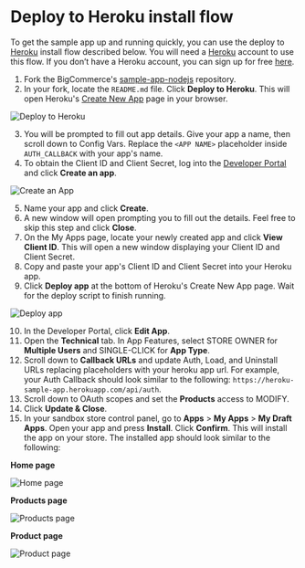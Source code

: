 # Deploy to Heroku install flow

To get the sample app up and running quickly, you can use the deploy to [Heroku](https://www.heroku.com/home) install flow described below. You will need a [Heroku](https://www.heroku.com/home) account to use this flow. If you don’t have a Heroku account, you can sign up for free [here](https://signup.heroku.com/).

1. Fork the BigCommerce's [sample-app-nodejs](https://github.com/bigcommerce/sample-app-nodejs) repository.
2. In your fork, locate the `README.md` file. Click **Deploy to Heroku**. This will open Heroku's [Create New App](https://dashboard.heroku.com/) page in your browser.

![Deploy to Heroku](https://storage.googleapis.com/bigcommerce-production-dev-center/images/Sample_app/nextjs-app-heroku-1.png "Deploy to Heroku")

3. You will be prompted to fill out app details. Give your app a name, then scroll down to Config Vars. Replace the `<APP NAME>` placeholder inside `AUTH_CALLBACK` with your app's name.
4. To obtain the Client ID and Client Secret, log into the [Developer Portal](https://devtools.bigcommerce.com/my/apps) and click **Create an app**. 

![Create an App](https://storage.googleapis.com/bigcommerce-production-dev-center/images/Sample_app/nextjs-app-03.png "Create an App")

5. Name your app and click **Create**.
6. A new window will open prompting you to fill out the details. Feel free to skip this step and click **Close**.
7. On the My Apps page, locate your newly created app and click **View Client ID**. This will open a new window displaying your Client ID and Client Secret.
8. Copy and paste your app's Client ID and Client Secret into your Heroku app.
9. Click **Deploy app** at the bottom of Heroku's Create New App page. Wait for the deploy script to finish running. 

![Deploy app](https://storage.googleapis.com/bigcommerce-production-dev-center/images/Sample_app/nextjs-app-heroku-2.png "Deploy app")

10. In the Developer Portal, click **Edit App**.
11. Open the **Technical** tab. In App Features, select STORE OWNER for **Multiple Users** and SINGLE-CLICK for **App Type**.
12. Scroll down to **Callback URLs** and update Auth, Load, and Uninstall URLs replacing placeholders with your heroku app url. For example, your Auth Callback should look similar to the following:  `https://heroku-sample-app.herokuapp.com/api/auth`.
13. Scroll down to OAuth scopes and set the **Products** access to MODIFY.
14. Click **Update & Close**.
15. In your sandbox store control panel, go to **Apps** > **My Apps** > **My Draft Apps**. Open your app and press **Install**. Click **Confirm**. This will install the app on your store. The installed app should look similar to the following:

**Home page**

![Home page](https://storage.googleapis.com/bigcommerce-production-dev-center/images/Sample_app/nextjs-app-16.png "Home page")

**Products page**

![Products page](https://storage.googleapis.com/bigcommerce-production-dev-center/images/Sample_app/nextjs-app-14.png "Products page")

**Product page**

![Product page](https://storage.googleapis.com/bigcommerce-production-dev-center/images/Sample_app/nextjs-app-17.png "Product page")
